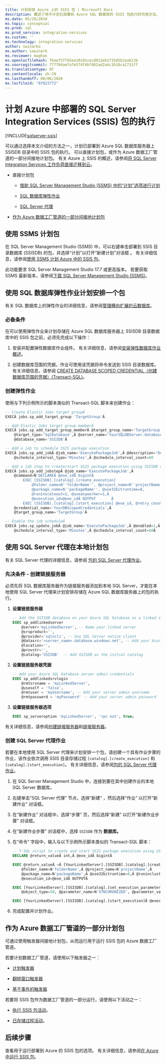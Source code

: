 ```yaml
---
title: 计划安排 Azure 上的 SSIS 包 | Microsoft Docs
description: 概述了用于计划已部署到 Azure SQL 数据库的 SSIS 包执行的可用方法。
ms.date: 05/29/2018
ms.topic: conceptual
ms.prod: sql
ms.prod_service: integration-services
ms.custom: ''
ms.technology: integration-services
author: swinarko
ms.author: sawinark
ms.reviewer: maghan
ms.openlocfilehash: f6aef5ff65ee10c01cecd012eb1f35d5b2aab136
ms.sourcegitcommit: 777704aefa7e574f4b7d62ad2a4c1b10ca1731ff
ms.translationtype: HT
ms.contentlocale: zh-CN
ms.lasthandoff: 08/06/2020
ms.locfileid: "87823772"
---
```

# <a name="schedule-the-execution-of-sql-server-integration-services-ssis-packages-deployed-in-azure"></a>计划 Azure 中部署的 SQL Server Integration Services (SSIS) 包的执行

[!INCLUDE[sqlserver-ssis](../../includes/applies-to-version/sqlserver-ssis.md)]



可以通过选择本文介绍的方法之一，计划已部署到 Azure SQL 数据库服务器上 SSISDB 目录中的 SSIS 包的执行。 可以直接计划包，或作为 Azure 数据工厂管道的一部分间接地计划包。 有关 Azure 上 SSIS 的概述，请参阅[将 SQL Server Integration Services 工作负荷直接迁移到云](ssis-azure-lift-shift-ssis-packages-overview.md)。

- 直接计划包

  - [借助 SQL Server Management Studio (SSMS) 中的“计划”选项进行计划](#ssms)

  - [SQL 数据库弹性作业](#elastic)

  - [SQL Server 代理](#agent)

- [作为 Azure 数据工厂管道的一部分间接地计划包](#activity)


## <a name="schedule-a-package-with-ssms"></a><a name="ssms"></a>使用 SSMS 计划包

在 SQL Server Management Studio (SSMS) 中，可以右键单击部署到 SSIS 目录数据库 (SSISDB) 的包，并选择“计划”以打开“新建计划”对话框   。 有关详细信息，请参阅[使用 SSMS 计划 Azure 中的 SSIS 包](ssis-azure-schedule-packages-ssms.md)。

此功能要求 SQL Server Management Studio 17.7 或更高版本。 若要获取 SSMS 最新版本，请参阅[下载 SQL Server Management Studio (SSMS)](../../ssms/download-sql-server-management-studio-ssms.md)。

## <a name="schedule-a-package-with-sql-database-elastic-jobs"></a><a name="elastic"></a> 使用 SQL 数据库弹性作业计划安排一个包

有关 SQL 数据库上的弹性作业的详细信息，请参阅[管理横向扩展的云数据库](https://docs.microsoft.com/azure/sql-database/sql-database-elastic-jobs-overview)。

### <a name="prerequisites"></a>必备条件

在可以使用弹性作业来计划存储在 Azure SQL 数据库服务器上 SSISDB 目录数据库中的 SSIS 包之前，必须先完成以下操作：

1.  安装并配置弹性数据库作业组件。 有关详细信息，请参阅[安装弹性数据库作业概述](https://docs.microsoft.com/azure/sql-database/sql-database-elastic-jobs-service-installation)。

2. 创建数据库范围的凭据，作业可使用该凭据将命令发送到 SSIS 目录数据库。 有关详细信息，请参阅 [CREATE DATABASE SCOPED CREDENTIAL（创建数据库范围的凭据）(Transact-SQL)](../../t-sql/statements/create-database-scoped-credential-transact-sql.md)。

### <a name="create-an-elastic-job"></a>创建弹性作业

使用与下列示例所示的脚本类似的 Transact-SQL 脚本来创建作业：

```sql
-- Create Elastic Jobs target groupÂ 
EXECÂ jobs.sp_add_target_group 'TargetGroup'Â 

-- Add Elastic Jobs target group memberÂ 
EXECÂ jobs.sp_add_target_group_memberÂ @target_group_name='TargetGroup',Â 
    @target_type='SqlDatabase',Â @server_name='YourSQLDBServer.database.windows.net',
    @database_name='SSISDB'Â 

-- Add a job to schedule SSIS package execution
EXECÂ jobs.sp_add_jobÂ @job_name='ExecutePackageJob',Â @description='Description',Â 
    @schedule_interval_type='Minutes',Â @schedule_interval_count=60

-- Add a job step to create/start SSIS package execution using SSISDB catalog stored procedures
EXECÂ jobs.sp_add_jobstepÂ @job_name='ExecutePackageJob',Â 
    @command=N'DECLAREÂ @exe_idÂ bigintÂ 
        EXEC [SSISDB].[catalog].[create_execution]
            @folder_name=N''folderName'', @project_name=N''projectName'',
            @package_name=N''packageName'', @use32bitruntime=0,
            @runinscaleout=1, @useanyworker=1,Â 
            @execution_id=@exe_idÂ OUTPUT       Â 
        EXEC [SSISDB].[catalog].[start_execution] @exe_id, @retry_count=0',Â 
    @credential_name='YourDBScopedCredentials',Â 
    @target_group_name='TargetGroup'Â 

-- Enable the job scheduleÂ 
EXECÂ jobs.sp_update_jobÂ @job_name='ExecutePackageJob',Â @enabled=1,Â 
    @schedule_interval_type='Minutes',Â @schedule_interval_count=60Â 
```

## <a name="schedule-a-package-with-sql-server-agent-on-premises"></a><a name="agent"></a>使用 SQL Server 代理在本地计划包

有关 SQL Server 代理的详细信息，请参阅 [包的 SQL Server 代理作业](../packages/sql-server-agent-jobs-for-packages.md)。

### <a name="prerequisite---create-a-linked-server"></a>先决条件 - 创建链接服务器

必须先将 SQL 数据库服务器作为链接服务器添加到本地 SQL Server，才能在本地使用 SQL Server 代理来计划安排存储在 Azure SQL 数据库服务器上的包的执行。

1.  **设置链接服务器**

    ```sql
    -- Add the SSISDB database on your Azure SQL Database as a linked server to your SQL Server on premises
    EXEC sp_addlinkedserver
        @server='myLinkedServer', -- Name your linked server
        @srvproduct='',     
        @provider='sqlncli', -- Use SQL Server native client
        @datasrc='<server_name>.database.windows.net', -- Add your Azure SQL Database server endpoint
        @location='',
        @provstr='',
        @catalog='SSISDB'  -- Add SSISDB as the initial catalog
    ```

2.  **设置链接服务器凭据**

    ```sql
    -- Add your Azure SQL Database server admin credentials
    EXEC sp_addlinkedsrvlogin
        @rmtsrvname = 'myLinkedServer',
        @useself = 'false',
        @rmtuser = 'myUsername', -- Add your server admin username
        @rmtpassword = 'myPassword' -- Add your server admin password
    ```

3.  **设置链接服务器选项**

    ```sql
    EXEC sp_serveroption 'myLinkedServer', 'rpc out', true;
    ```

有关详细信息，请参阅[创建链接服务器](../../relational-databases/linked-servers/create-linked-servers-sql-server-database-engine.md)和[链接服务器](../../relational-databases/linked-servers/linked-servers-database-engine.md)。

### <a name="create-a-sql-server-agent-job"></a>创建 SQL Server 代理作业

若要在本地使用 SQL Server 代理来计划安排一个包，请创建一个具有作业步骤的作业，该作业依次调用 SSIS 目录存储过程 `[catalog].[create_execution]` 和 `[catalog].[start_execution]`。 有关详细信息，请参阅[包的 SQL Server 代理作业](../packages/sql-server-agent-jobs-for-packages.md)。

1.  在 SQL Server Management Studio 中，连接到要在其中创建作业的本地 SQL Server 数据库。

2.  右键单击“SQL Server 代理”  节点，选择“新建”  ，然后选择“作业”  以打开“新建作业”  对话框。

3.  在“新建作业”  对话框中，选择“步骤”  页，然后选择“新建”  以打开“新建作业步骤”  对话框。

4.  在“新建作业步骤”  对话框中，选择 `SSISDB` 作为  **数据库。**

5.  在“命令”  字段中，输入与以下示例所示脚本类似的 Transact-SQL 脚本：

    ```sql
    -- T-SQL script to create and start SSIS package execution using SSISDB stored procedures
    DECLARE @return_valueÂ int,Â @exe_idÂ bigintÂ 

    EXEC @return_valueÂ =Â [YourLinkedServer].[SSISDB].[catalog].[create_execution]Â 
        @folder_name=N'folderName',Â @project_name=N'projectName',Â 
        @package_name=N'packageName',Â @use32bitruntime=0,Â @runincluster=1,Â @useanyworker=1,
        @execution_id=@exe_idÂ OUTPUTÂ 

    EXEC [YourLinkedServer].[SSISDB].[catalog].[set_execution_parameter_value] @exe_id,
        @object_type=50, @parameter_name=N'SYNCHRONIZED', @parameter_value=1

    EXEC [YourLinkedServer].[SSISDB].[catalog].[start_execution]Â @execution_id=@exe_id
    ```

6.  完成配置并计划作业。

## <a name="schedule-a-package-as-part-of-an-azure-data-factory-pipeline"></a><a name="activity"></a>作为 Azure 数据工厂管道的一部分计划包

可通过使用触发器间接地计划包，从而运行用于运行 SSIS 包的 Azure 数据工厂管道。

若要计划数据工厂管道，请使用以下触发器之一：

- [计划触发器](https://docs.microsoft.com/azure/data-factory/how-to-create-schedule-trigger)

- [翻转窗口触发器](https://docs.microsoft.com/azure/data-factory/how-to-create-tumbling-window-trigger)

- [基于事件的触发器](https://docs.microsoft.com/azure/data-factory/how-to-create-event-trigger)

若要将 SSIS 包作为数据工厂管道的一部分运行，请使用以下活动之一：

- [执行 SSIS 包活动](https://docs.microsoft.com/azure/data-factory/how-to-invoke-ssis-package-ssis-activity)。

- [已存储过程活动](https://docs.microsoft.com/azure/data-factory/how-to-invoke-ssis-package-stored-procedure-activity)。

## <a name="next-steps"></a>后续步骤

查看用于运行部署到 Azure 的 SSIS 包的选项。 有关详细信息，请参阅[在 Azure 中运行 SSIS 包](ssis-azure-run-packages.md)。
